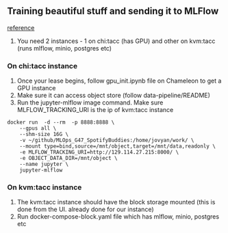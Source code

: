 ## Training beautiful stuff and sending it to MLFlow

[reference](https://edstem.org/us/courses/74594/discussion/6556846)

1. You need 2 instances - 1 on chi:tacc (has GPU) and other on kvm:tacc (runs mlflow, minio, postgres etc)

### On chi:tacc instance
1. Once your lease begins, follow gpu_init.ipynb file on Chameleon to get a GPU instance
2. Make sure it can access object store (follow data-pipeline/README)
3. Run the jupyter-mlflow image command. Make sure MLFLOW_TRACKING_URI is the ip of kvm:tacc instance
```
docker run  -d --rm  -p 8888:8888 \
    --gpus all \
    --shm-size 16G \
    -v ~/github/MLOps_G47_SpotifyBuddies:/home/jovyan/work/ \
    --mount type=bind,source=/mnt/object,target=/mnt/data,readonly \
    -e MLFLOW_TRACKING_URI=http://129.114.27.215:8000/ \
    -e OBJECT_DATA_DIR=/mnt/object \
    --name jupyter \
    jupyter-mlflow
```

### On kvm:tacc instance
1. The kvm:tacc instance should have the block storage mounted (this is done from the UI. already done for our instance)
2. Run docker-compose-block.yaml file which has mlflow, minio, postgres etc
